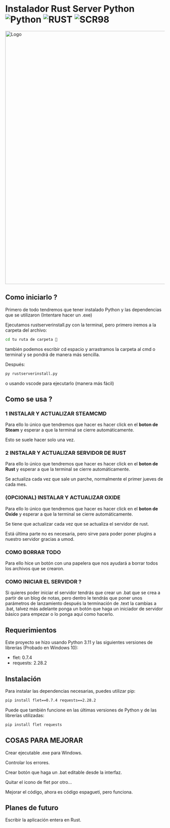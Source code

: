 # Instalador Rust Server Python ![Python](https://img.shields.io/badge/Lenguaje-Python-yellow.svg) ![RUST](https://img.shields.io/badge/Juego-RUST-orange.svg) ![SCR98](https://img.shields.io/badge/Creador-SCR98-ff69b4.svg)

 <img src="https://github.com/MrSCR98/Instalador-Rust-Server/blob/main/READMESRC/instaladorimg.jpg?raw=true" alt="Logo" width="800" />

## Como iniciarlo ?

Primero de todo tendremos que tener instalado Python y las dependencias que se utilizaron (Intentare hacer un .exe)

Ejecutamos rustserverinstall.py con la terminal, pero primero iremos a la carpeta del archivo:

```bash
cd tu ruta de carpeta 📂
```

también podemos escribir cd espacio y arrastramos la carpeta al cmd o terminal y se pondrá de manera más sencilla.

Después:

```bash
py rustserverinstall.py
```

o usando vscode para ejecutarlo (manera más fácil)

## Como se usa ?

### 1 INSTALAR Y ACTUALIZAR STEAMCMD

Para ello lo único que tendremos que hacer es hacer click en el **boton de Steam** y esperar a que la terminal se cierre automáticamente.

Esto se suele hacer solo una vez.

### 2 INSTALAR Y ACTUALIZAR SERVIDOR DE RUST

Para ello lo único que tendremos que hacer es hacer click en el **boton de Rust** y esperar a que la terminal se cierre automáticamente.

Se actualiza cada vez que sale un parche, normalmente el primer jueves de cada mes.

### (OPCIONAL) INSTALAR Y ACTUALIZAR OXIDE

Para ello lo único que tendremos que hacer es hacer click en el **boton de Oxide** y esperar a que la terminal se cierre automáticamente.

Se tiene que actualizar cada vez que se actualiza el servidor de rust.

Está última parte no es necesaria, pero sirve para poder poner plugins a nuestro servidor gracias a umod.

### COMO BORRAR TODO

Para ello hice un botón con una papelera que nos ayudará a borrar todos los archivos que se crearon.

### COMO INICIAR EL SERVIDOR ?

Si quieres poder iniciar el servidor tendrás que crear un .bat que se crea a partir de un blog de notas, pero dentro le tendrás que poner unos parámetros de lanzamiento después la terminación de .text la cambias a .bat, talvez más adelante ponga un botón que haga un iniciador de servidor básico para empezar o lo ponga aquí como hacerlo.

## Requerimientos

Este proyecto se hizo usando Python 3.11 y las siguientes versiones de librerías (Probado en Windows 10):

- flet: 0.7.4
- requests: 2.28.2

## Instalación

Para instalar las dependencias necesarias, puedes utilizar pip:

```bash
pip install flet==0.7.4 requests==2.28.2
```

Puede que también funcione en las últimas versiones de Python y de las librerías utilizadas:


```bash
pip install flet requests
```

## COSAS PARA MEJORAR

Crear ejecutable .exe para Windows.

Controlar los errores.

Crear botón que haga un .bat editable desde la interfaz.

Quitar el icono de flet por otro...

Mejorar el código, ahora es código espagueti, pero funciona.

## Planes de futuro

Escribir la aplicación entera en Rust.
